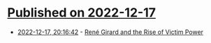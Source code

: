 # [Published on 2022-12-17](index.md)

* [2022-12-17, 20:16:42](https://news.ycombinator.com/item?id=34031787) - [René Girard and the Rise of Victim Power](https://compactmag.com/article/rene-girard-and-the-rise-of-victim-power)
